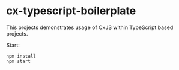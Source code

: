 # cx-typescript-boilerplate

This projects demonstrates usage of CxJS within TypeScript based projects.

Start:

```
npm install
npm start
```